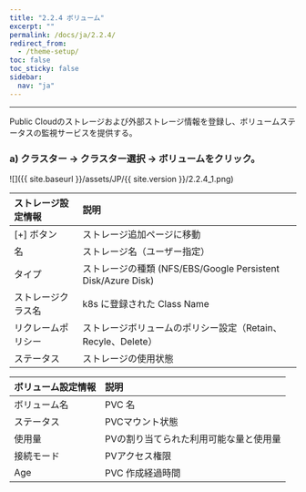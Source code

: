 ```yaml
---
title: "2.2.4 ボリューム"
excerpt: ""
permalink: /docs/ja/2.2.4/
redirect_from:
  - /theme-setup/
toc: false
toc_sticky: false
sidebar:
  nav: "ja"
---
```


---
Public Cloudのストレージおよび外部ストレージ情報を登録し、ボリュームステータスの監視サービスを提供する。

### a\) クラスター → クラスター選択 → ボリュームをクリック。
![]({{ site.baseurl }}/assets/JP/{{ site.version }}/2.2.4_1.png)

| **ストレージ設定情報** | **説明** |
| :--- | :--- |
| [+] ボタン | ストレージ追加ページに移動 |
| 名 | ストレージ名（ユーザー指定） |
| タイプ | ストレージの種類 (NFS/EBS/Google Persistent Disk/Azure Disk) |
| ストレージクラス名 | k8s に登録された Class Name |
| リクレームポリシー | ストレージボリュームのポリシー設定（Retain、Recyle、Delete） |
| ステータス | ストレージの使用状態 |

| **ボリューム設定情報** | **説明** |
| :--- | :--- |
| ボリューム名 | PVC 名 |
| ステータス | PVCマウント状態 |
| 使用量 | PVの割り当てられた利用可能な量と使用量 |
| 接続モード | PVアクセス権限 |
| Age | PVC 作成経過時間 |


